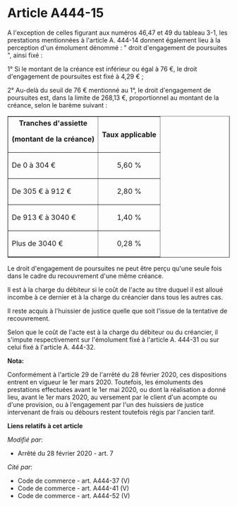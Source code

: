 # Article A444-15

A l'exception de celles figurant aux numéros 46,47 et 49 du tableau 3-1, les prestations mentionnées à l'article A. 444-14
donnent également lieu à la perception d'un émolument dénommé : " droit d'engagement de poursuites ", ainsi fixé :

1° Si le montant de la créance est inférieur ou égal à 76 €, le droit d'engagement de poursuites est fixé à 4,29 € ;

2° Au-delà du seuil de 76 € mentionné au 1°, le droit d'engagement de poursuites est, dans la limite de 268,13 €,
proportionnel au montant de la créance, selon le barème suivant :

<table border="1">
  <tbody>
    <tr>
      <th>Tranches d'assiette

(montant de la créance)</th>
      <th>

Taux applicable</th>
    </tr>
    <tr>
      <td align="left">

De 0 à 304 €</td>
      <td align="center">

5,60 %</td>
    </tr>
    <tr>
      <td align="left">

De 305 € à 912 €</td>
      <td align="center">

2,80 %</td>
    </tr>
    <tr>
      <td align="left">

De 913 € à 3040 €</td>
      <td align="center">

1,40 %</td>
    </tr>
    <tr>
      <td align="left">

Plus de 3040 €</td>
      <td align="center">

0,28 %</td>
    </tr>
  </tbody>
</table>

Le droit d'engagement de poursuites ne peut être perçu qu'une seule fois dans le cadre du recouvrement d'une même créance.

Il est à la charge du débiteur si le coût de l'acte au titre duquel il est alloué incombe à ce dernier et à la charge du
créancier dans tous les autres cas.

Il reste acquis à l'huissier de justice quelle que soit l'issue de la tentative de recouvrement.

Selon que le coût de l'acte est à la charge du débiteur ou du créancier, il s'impute respectivement sur l'émolument fixé à
l'article A. 444-31 ou sur celui fixé à l'article A. 444-32.

**Nota:**

Conformément à l'article 29 de l'arrêté du 28 février 2020, ces dispositions entrent en vigueur le 1er mars 2020. Toutefois,
les émoluments des prestations effectuées avant le 1er mai 2020, ou dont la réalisation a donné lieu, avant le 1er mars 2020,
au versement par le client d'un acompte ou d'une provision, ou à l'engagement par l'un des huissiers de justice intervenant
de frais ou débours restent toutefois régis par l'ancien tarif.

**Liens relatifs à cet article**

_Modifié par_:

  - Arrêté du 28 février 2020 - art. 7

_Cité par_:

  - Code de commerce - art. A444-37 (V)
  - Code de commerce - art. A444-41 (V)
  - Code de commerce - art. A444-52 (V)
